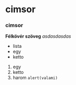 # cimsor
### cimsor
**Félkövér szöveg**
*asdasdasdas*
- lista
- egy
- ketto
1. egy
2. ketto
3. harom
`alert(valami)`
